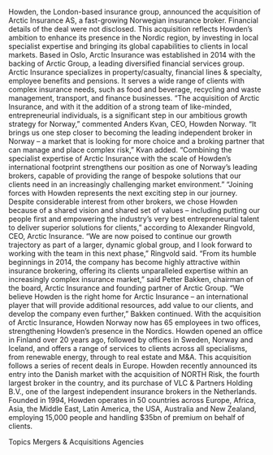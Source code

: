 Howden, the London-based insurance group, announced the acquisition of Arctic Insurance AS, a fast-growing Norwegian insurance broker.
Financial details of the deal were not disclosed.
This acquisition reflects Howden’s ambition to enhance its presence in the Nordic region, by investing in local specialist expertise and bringing its global capabilities to clients in local markets.
Based in Oslo, Arctic Insurance was established in 2014 with the backing of Arctic Group, a leading diversified financial services group. Arctic Insurance specializes in property/casualty, financial lines & specialty, employee benefits and pensions. It serves a wide range of clients with complex insurance needs, such as food and beverage, recycling and waste management, transport, and finance businesses.
“The acquisition of Arctic Insurance, and with it the addition of a strong team of like-minded, entrepreneurial individuals, is a significant step in our ambitious growth strategy for Norway,” commented Anders Kvan, CEO, Howden Norway.
“It brings us one step closer to becoming the leading independent broker in Norway – a market that is looking for more choice and a broking partner that can manage and place complex risk,” Kvan added. “Combining the specialist expertise of Arctic Insurance with the scale of Howden’s international footprint strengthens our position as one of Norway’s leading brokers, capable of providing the range of bespoke solutions that our clients need in an increasingly challenging market environment.”
“Joining forces with Howden represents the next exciting step in our journey. Despite considerable interest from other brokers, we chose Howden because of a shared vision and shared set of values – including putting our people first and empowering the industry’s very best entrepreneurial talent to deliver superior solutions for clients,” according to Alexander Ringvold, CEO, Arctic Insurance.
“We are now poised to continue our growth trajectory as part of a larger, dynamic global group, and I look forward to working with the team in this next phase,” Ringvold said.
“From its humble beginnings in 2014, the company has become highly attractive within insurance brokering, offering its clients unparalleled expertise within an increasingly complex insurance market,” said Petter Bakken, chairman of the board, Arctic Insurance and founding partner of Arctic Group.
“We believe Howden is the right home for Arctic Insurance – an international player that will provide additional resources, add value to our clients, and develop the company even further,” Bakken continued.
With the acquisition of Arctic Insurance, Howden Norway now has 65 employees in two offices, strengthening Howden’s presence in the Nordics. Howden opened an office in Finland over 20 years ago, followed by offices in Sweden, Norway and Iceland, and offers a range of services to clients across all specialisms, from renewable energy, through to real estate and M&A.
This acquisition follows a series of recent deals in Europe. Howden recently announced its entry into the Danish market with the acquisition of NORTH Risk, the fourth largest broker in the country, and its purchase of VLC & Partners Holding B.V., one of the largest independent insurance brokers in the Netherlands.
Founded in 1994, Howden operates in 50 countries across Europe, Africa, Asia, the Middle East, Latin America, the USA, Australia and New Zealand, employing 15,000 people and handling $35bn of premium on behalf of clients.

Topics
Mergers & Acquisitions
Agencies
